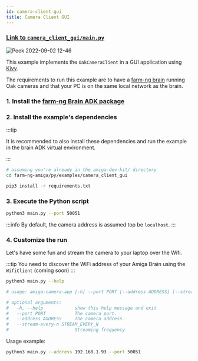 ```yaml
---
id: camera-client-gui
title: Camera Client GUI
---
```


### [Link to `camera_client_gui/main.py`](https://github.com/farm-ng/farm-ng-amiga/blob/main/py/examples/camera_client_gui/main.py)

![Peek 2022-09-02 12-46](https://user-images.githubusercontent.com/5157099/188124779-41f4d519-78d4-453e-9b90-b3d730762b81.gif)

This example implements the `OakCameraClient` in a GUI application using [Kivy](https://kivy.org/).

The requirements to run this example are to have a [farm-ng brain](/docs/brain/) running Oak cameras and that your PC is on the same local network as the brain.

### 1. Install the [farm-ng Brain ADK package](/docs/brain/brain-install)

### 2. Install the example's dependencies

:::tip

It is recommended to also install these dependencies and run the example in the brain ADK virtual environment.

:::

```bash
# assuming you're already in the amiga-dev-kit/ directory
cd farm-ng-amiga/py/examples/camera_client_gui
```
```bash
pip3 install -r requirements.txt
```

### 3. Execute the Python script

```bash
python3 main.py --port 50051
```

:::info
By default, the camera address is assumed top be `localhost`.
:::

### 4. Customize the run

Let's have some fun and stream the camera to your laptop over the Wifi.

:::tip
You need to discover the WiFi address of your Amiga Brain using the `WifiClient` (coming soon)
:::

```bash
python3 main.py --help

# usage: amiga-camera-app [-h] --port PORT [--address ADDRESS] [--stream-every-n STREAM_EVERY_N]

# optional arguments:
#   -h, --help            show this help message and exit
#   --port PORT           The camera port.
#   --address ADDRESS     The camera address
#   --stream-every-n STREAM_EVERY_N
#                         Streaming frequency
```
Usage example:

```bash
python3 main.py --address 192.168.1.93 --port 50051
```
